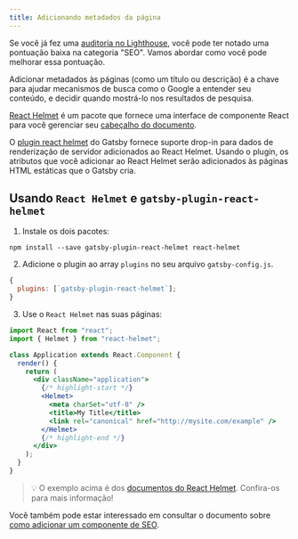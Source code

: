 ```yaml
---
title: Adicionando metadados da página
---
```


Se você já fez uma [auditoria no Lighthouse](/docs/audit-with-lighthouse/), você pode ter notado
uma pontuação baixa na categoria "SEO". Vamos abordar como você pode melhorar essa pontuação.

Adicionar metadados às páginas (como um título ou descrição) é a chave para ajudar mecanismos
de busca como o Google a entender seu conteúdo, e decidir quando mostrá-lo nos resultados de pesquisa.

[React Helmet](https://github.com/nfl/react-helmet) é um pacote que fornece uma interface de componente React para você gerenciar seu [cabeçalho do documento](https://developer.mozilla.org/en-US/docs/Web/HTML/Element/head).

O [plugin react helmet](/packages/gatsby-plugin-react-helmet/) do Gatsby fornece suporte drop-in
para dados de renderização de servidor adicionados ao React Helmet. Usando o plugin, os atributos que você adicionar ao React Helmet serão adicionados às páginas HTML estáticas que o Gatsby cria.

## Usando `React Helmet` e `gatsby-plugin-react-helmet`

1. Instale os dois pacotes:

```shell
npm install --save gatsby-plugin-react-helmet react-helmet
```

2. Adicione o plugin ao array `plugins` no seu arquivo `gatsby-config.js`.

```javascript:title=gatsby-config.js
{
  plugins: [`gatsby-plugin-react-helmet`];
}
```

3. Use o `React Helmet` nas suas páginas:

```jsx
import React from "react";
import { Helmet } from "react-helmet";

class Application extends React.Component {
  render() {
    return (
      <div className="application">
        {/* highlight-start */}
        <Helmet>
          <meta charSet="utf-8" />
          <title>My Title</title>
          <link rel="canonical" href="http://mysite.com/example" />
        </Helmet>
        {/* highlight-end */}
      </div>
    );
  }
}
```

> 💡 O exemplo acima é dos [documentos do React Helmet](https://github.com/nfl/react-helmet#example). Confira-os para mais informação!

Você também pode estar interessado em consultar o documento sobre
[como adicionar um componente de SEO](/docs/add-seo-component/).
